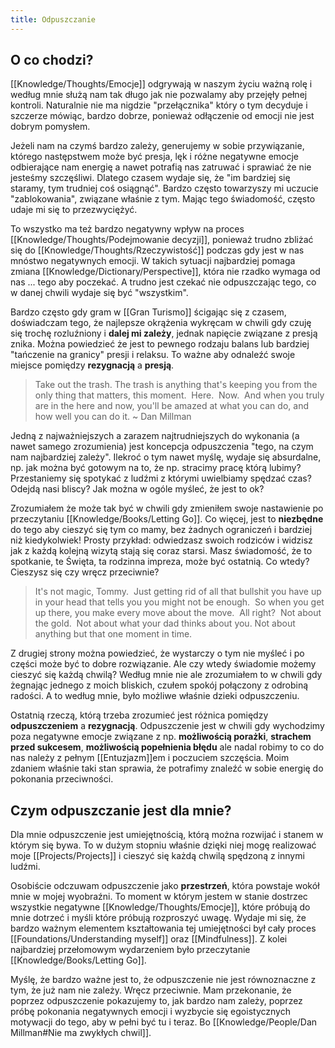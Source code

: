 ```yaml
---
title: Odpuszczanie
---
```


## O co chodzi?
[[Knowledge/Thoughts/Emocje]] odgrywają w naszym życiu ważną rolę i według mnie służą nam tak długo jak nie pozwalamy aby przejęły pełnej kontroli. Naturalnie nie ma nigdzie "przełącznika" który o tym decyduje i szczerze mówiąc, bardzo dobrze, ponieważ odłączenie od emocji nie jest dobrym pomysłem.

Jeżeli nam na czymś bardzo zależy, generujemy w sobie przywiązanie, którego następstwem może być presja, lęk i różne negatywne emocje odbierające nam energię a nawet potrafią nas zatruwać i sprawiać że nie jesteśmy szczęśliwi. Dlatego czasem wydaje się, że "im bardziej się staramy, tym trudniej coś osiągnąć". Bardzo często towarzyszy mi uczucie "zablokowania", związane właśnie z tym. Mając tego świadomość, często udaje mi się to przezwyciężyć.

To wszystko ma też bardzo negatywny wpływ na proces [[Knowledge/Thoughts/Podejmowanie decyzji]], ponieważ trudno zbliżać się do [[Knowledge/Thoughts/Rzeczywistość]] podczas gdy jest w nas mnóstwo negatywnych emocji. W takich sytuacji najbardziej pomaga zmiana [[Knowledge/Dictionary/Perspective]], która nie rzadko wymaga od nas ... tego aby poczekać. A trudno jest czekać nie odpuszczając tego, co w danej chwili wydaje się być "wszystkim".

Bardzo często gdy gram w [[Gran Turismo]] ścigając się z czasem, doświadczam tego, że najlepsze okrążenia wykręcam w chwili gdy czuję się trochę rozluźniony i **dalej mi zależy**, jednak napięcie związane z presją znika. Można powiedzieć że jest to pewnego rodzaju balans lub bardziej "tańczenie na granicy" presji i relaksu. To ważne aby odnaleźć swoje miejsce pomiędzy **rezygnacją** a **presją**.

> Take out the trash. The trash is anything that's keeping you from the only thing that matters, this moment.  Here.  Now.  And when you truly are in the here and now, you'll be amazed at what you can do, and how well you can do it. ~ Dan Millman

Jedną z najważniejszych a zarazem najtrudniejszych do wykonania (a nawet samego zrozumienia) jest koncepcja odpuszczenia "tego, na czym nam najbardziej zależy". Ilekroć o tym nawet myślę, wydaje się absurdalne, np. jak można być gotowym na to, że np. stracimy pracę którą lubimy? Przestaniemy się spotykać z ludźmi z którymi uwielbiamy spędzać czas? Odejdą nasi bliscy? Jak można w ogóle myśleć, że jest to ok? 

Zrozumiałem że może tak być w chwili gdy zmieniłem swoje nastawienie po przeczytaniu [[Knowledge/Books/Letting Go]]. Co więcej, jest to **niezbędne** do tego aby cieszyć się tym co mamy, bez żadnych ograniczeń i bardziej niż kiedykolwiek! Prosty przykład: odwiedzasz swoich rodziców i widzisz jak z każdą kolejną wizytą stają się coraz starsi. Masz świadomość, że to spotkanie, te Święta, ta rodzinna impreza, może być ostatnią. Co wtedy? Cieszysz się czy wręcz przeciwnie?

> It's not magic, Tommy.  Just getting rid of all that bullshit you have up in your head that tells you you might not be enough.  So when you get up there, you make every move about the move.  All right?  Not about the gold.  Not about what your dad thinks about you. Not about anything but that one moment in time.

Z drugiej strony można powiedzieć, że wystarczy o tym nie myśleć i po części może być to dobre rozwiązanie. Ale czy wtedy świadomie możemy cieszyć się każdą chwilą? Według mnie nie ale zrozumiałem to w chwili gdy żegnając jednego z moich bliskich, czułem spokój połączony z odrobiną radości. A to według mnie, było możliwe właśnie dzieki odpuszczeniu. 

Ostatnią rzeczą, którą trzeba zrozumieć jest różnica pomiędzy **odpuszczeniem** a **rezygnacją**. Odpuszczenie jest w chwili gdy wychodzimy poza negatywne emocje związane z np. **możliwością porażki**, **strachem przed sukcesem**, **możliwością popełnienia błędu** ale nadal robimy to co do nas należy z pełnym [[Entuzjazm]]em i poczuciem szczęścia. Moim zdaniem właśnie taki stan sprawia, że potrafimy znaleźć w sobie energię do pokonania przeciwności. 

## Czym odpuszczanie jest dla mnie?
Dla mnie odpuszczenie jest umiejętnością, którą można rozwijać i stanem w którym się bywa. To w dużym stopniu właśnie dzięki niej mogę realizować moje [[Projects/Projects]] i cieszyć się każdą chwilą spędzoną z innymi ludźmi. 

Osobiście odczuwam odpuszczenie jako **przestrzeń**, która powstaje wokół mnie w mojej wyobraźni. To moment w którym jestem w stanie dostrzec wszystkie negatywne [[Knowledge/Thoughts/Emocje]], które próbują do mnie dotrzeć i myśli które próbują rozproszyć uwagę. Wydaje mi się, że bardzo ważnym elementem kształtowania tej umiejętności był cały proces [[Foundations/Understanding myself]] oraz [[Mindfulness]]. Z kolei najbardziej przełomowym wydarzeniem było przeczytanie [[Knowledge/Books/Letting Go]]. 

Myślę, że bardzo ważne jest to, że odpuszczenie nie jest równoznaczne z tym, że już nam nie zależy. Wręcz przeciwnie. Mam przekonanie, że poprzez odpuszczenie pokazujemy to, jak bardzo nam zależy, poprzez próbę pokonania negatywnych emocji i wyzbycie się egoistycznych motywacji do tego, aby w pełni być tu i teraz. Bo [[Knowledge/People/Dan Millman#Nie ma zwykłych chwil]].
